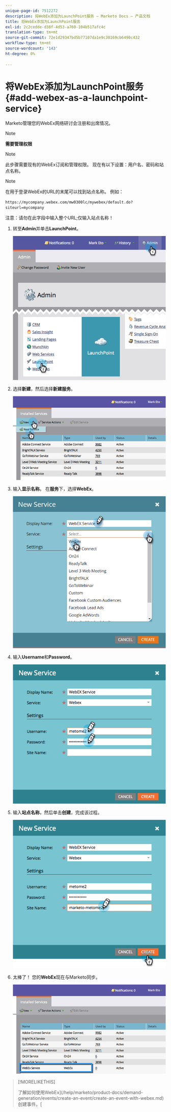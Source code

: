 ```yaml
---
unique-page-id: 7512272
description: 将WebEx添加为LaunchPoint服务 — Marketo Docs — 产品文档
title: 将WebEx添加为LaunchPoint服务
exl-id: 2c2cedde-d38f-4d53-a760-104b517afc4c
translation-type: tm+mt
source-git-commit: 72e1d29347bd5b77107da1e9c30169cb6490c432
workflow-type: tm+mt
source-wordcount: '143'
ht-degree: 0%

---
```


# 将WebEx添加为LaunchPoint服务{#add-webex-as-a-launchpoint-service}

Marketo管理您的WebEx网络研讨会注册和出席情况。

>[!NOTE]
>
>**需要管理权限**

>[!NOTE]
>
>此步骤需要现有的WebEx订阅和管理权限。 现在有以下设置：用户名、密码和站点名称。

>[!NOTE]
>
>在用于登录WebEx的URL的末尾可以找到站点名称。 例如：
>
>`https://mycompany.webex.com/mw0300lc/mywebex/default.do?siteurl=mycompany`
>
>注意：请勿在此字段中输入整个URL;仅输入站点名称！

1. 转至&#x200B;**Admin**&#x200B;并单击&#x200B;**LaunchPoint**。

   ![](assets/image2015-4-23-11-3a20-3a43.png)

1. 选择&#x200B;**新建**，然后选择&#x200B;**新建服务**。

   ![](assets/webex-new-service.png)

1. 输入&#x200B;**显示名称**。 在&#x200B;**服务**&#x200B;下，选择&#x200B;**WebEx**。

   ![](assets/new-service-webex.png)

1. 输入&#x200B;**Username**&#x200B;和&#x200B;**Password**。

   ![](assets/image2015-4-24-18-3a56-3a56.png)

1. 输入&#x200B;**站点名称**，然后单击&#x200B;**创建**，完成该过程。

   ![](assets/image2015-4-24-18-3a58-3a43.png)

1. 太棒了！ 您的&#x200B;**WebEx**&#x200B;现在与Marketo同步。

   ![](assets/webex.png)

>[!MORELIKETHIS]
>
>了解如何使用WebEx](/help/marketo/product-docs/demand-generation/events/create-an-event/create-an-event-with-webex.md)创建事件。[
